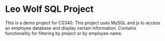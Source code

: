 # Leo Wolf SQL Project

This is a demo project for CS340.
This project uses MySQL and js to access an employee database
and display certain information. Contains functionality for 
filtering by project or by employee name.
